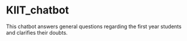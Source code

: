 # KIIT_chatbot
This chatbot answers general questions regarding the first year students and clarifies their doubts.
